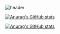 
<!--
**jineeeAn/jineeeAn** is a ✨ _special_ ✨ repository because its `README.md` (this file) appears on your GitHub profile.

Here are some ideas to get you started:

- 🔭 I’m currently working on ...
- 🌱 I’m currently learning ...
- 👯 I’m looking to collaborate on ...
- 🤔 I’m looking for help with ...
- 💬 Ask me about ...
- 📫 How to reach me: ...
- 😄 Pronouns: ...
- ⚡ Fun fact: ...
-->
![header](https://capsule-render.vercel.app/api?type=venom&text=Set%20the%20Tone&height=300&color=gradient)

[![Anurag's GitHub stats](https://github-readme-stats.vercel.app/api?username=jineeeAn)](https://github.com/anuraghazra/github-readme-stats)

[![Anurag's GitHub stats](https://github-readme-stats.vercel.app/api?username=jineeeAn)](https://github.com/anuraghazra/github-readme-stats)
